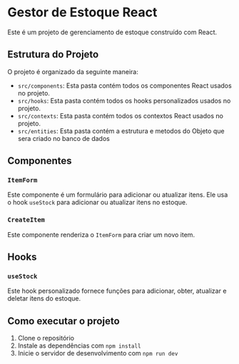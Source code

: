 # Gestor de Estoque React

Este é um projeto de gerenciamento de estoque construído com React.

## Estrutura do Projeto

O projeto é organizado da seguinte maneira:

- `src/components`: Esta pasta contém todos os componentes React usados no projeto.
- `src/hooks`: Esta pasta contém todos os hooks personalizados usados no projeto.
- `src/contexts`: Esta pasta contém todos os contextos React usados no projeto.
- `src/entities`: Esta pasta contém a estrutura e metodos do Objeto que sera criado no banco de dados

## Componentes

### `ItemForm`

Este componente é um formulário para adicionar ou atualizar itens. Ele usa o hook `useStock` para adicionar ou atualizar itens no estoque.

### `CreateItem`

Este componente renderiza o `ItemForm` para criar um novo item.

## Hooks

### `useStock`

Este hook personalizado fornece funções para adicionar, obter, atualizar e deletar itens do estoque.

## Como executar o projeto

1. Clone o repositório
2. Instale as dependências com `npm install`
3. Inicie o servidor de desenvolvimento com `npm run dev`
